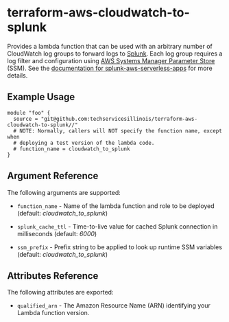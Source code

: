 # terraform-aws-cloudwatch-to-splunk

Provides a lambda function that can be used with an arbitrary number of CloudWatch log groups to forward logs to [Splunk](https://www.splunk.com/). Each log group requires
a log filter and configuration using [AWS Systems Manager
Parameter
Store](https://docs.aws.amazon.com/systems-manager/latest/userguide/systems-manager-paramstore.html)
(SSM). See the [documentation for splunk-aws-serverless-apps](https://github.com/techservicesillinois/splunk-aws-serverless-apps/) for more details.

Example Usage
-----------------

```hcl
module "foo" {
  source = "git@github.com:techservicesillinois/terraform-aws-cloudwatch-to-splunk//"
  # NOTE: Normally, callers will NOT specify the function name, except when
  # deploying a test version of the lambda code.
  # function_name = cloudwatch_to_splunk  
}
```

Argument Reference
-----------------

The following arguments are supported:

* `function_name` - Name of the lambda function and role to be deployed
(default: *cloudwatch_to_splunk*)

* `splunk_cache_ttl` - Time-to-live value for cached Splunk connection
in milliseconds (default: *6000*)

* `ssm_prefix` - Prefix string to be applied to look up runtime SSM
variables (default: *cloudwatch_to_splunk*)

Attributes Reference
--------------------

The following attributes are exported:

* `qualified_arn` - The Amazon Resource Name (ARN) identifying your
Lambda function version.
